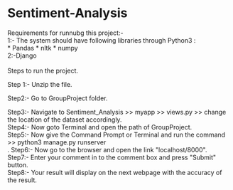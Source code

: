 # Sentiment-Analysis

Requirements for runnubg this project:- <br />
1:- The system should have following libraries  through Python3 :<br />
	* Pandas
	* nltk
	* numpy
<br />
2:-Django
<br />
<br />
Steps to run the project.<br />

Step 1:- Unzip the file.<br>

Step2:- Go to GroupProject folder.<br />

Step3:- Navigate to Sentiment_Analysis >> myapp >> views.py >> change the location of the dataset accordingly.<br />
Step4:- Now goto Terminal and open the path of GroupProject.<br />
Step5:- Now give the Command Prompt or Terminal and run the command >>  python3 manage.py runserver  <br />  . 
Step6:- Now go to the browser and open the link "localhost/8000".<br />
Step7:- Enter your comment in to the comment box and press  "Submit"  button.<br />
Step8:- Your result will display on the next webpage with the accuracy of the result.<br />
